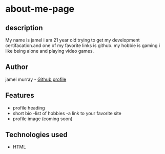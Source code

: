 # about-me-page

## description
My name is jamel i am 21 year old trying to get my development certifacation.and one of my favorite links is github.
my hobbie is gaming i like being alone and playing video games.
## Author
jamel murray - [Github profile](https://github.com/theofficialmel/about-me-page.git)

## Features
- profile heading
- short bio
-list of hobbies
-a link to your favorite site
- profile image (coming soon)

## Technologies used
- HTML